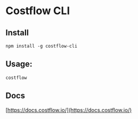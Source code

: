# Costflow CLI

## Install
```
npm install -g costflow-cli
```

## Usage:
```
costflow
```

## Docs
[https://docs.costflow.io/](https://docs.costflow.io/)

